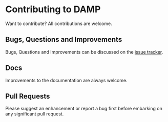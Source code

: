 # Contributing to DAMP

Want to contribute? All contributions are welcome.

## Bugs, Questions and Improvements

Bugs, Questions and Improvements can be discussed on the [issue tracker](../../issues).

## Docs

Improvements to the documentation are always welcome.

## Pull Requests

Please suggest an enhancement or report a bug first before embarking on any significant pull request.
